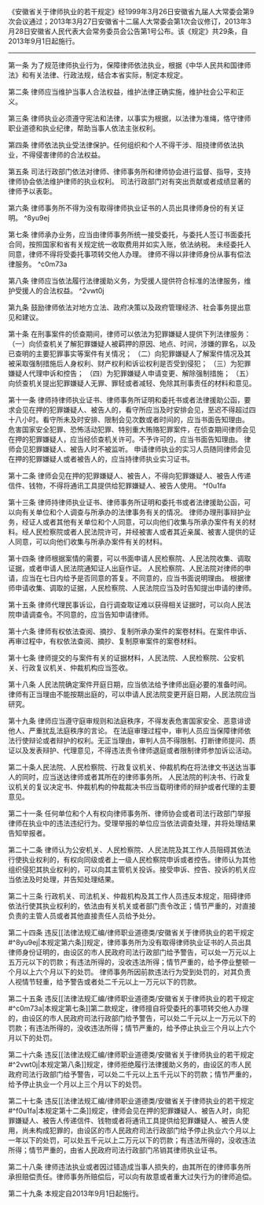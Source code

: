 《安徽省关于律师执业的若干规定》经1999年3月26日安徽省九届人大常委会第9次会议通过；2013年3月27日安徽省十二届人大常委会第1次会议修订，2013年3月28日安徽省人民代表大会常务委员会公告第1号公布。该《规定》共29条，自2013年9月1日起施行。
___
第一条 为了规范律师执业行为，保障律师依法执业，根据《中华人民共和国律师法》和有关法律、行政法规，结合本省实际，制定本规定。

第二条 律师应当维护当事人合法权益，维护法律正确实施，维护社会公平和正义。

第三条 律师执业必须遵守宪法和法律，以事实为根据，以法律为准绳，恪守律师职业道德和执业纪律，帮助当事人依法主张权利。

第四条 律师依法执业受法律保护。任何组织和个人不得干涉、阻挠律师依法执业，不得侵害律师的合法权益。

第五条 司法行政部门依法对律师、律师事务所和律师协会进行监督、指导，支持律师协会依法维护律师的执业权利。
司法行政部门对有突出贡献或者成绩显著的律师予以表彰。

第六条 律师事务所不得为没有取得律师执业证书的人员出具律师身份的有关证明。 ^8yu9ej

第七条 律师承办业务，应当由律师事务所统一接受委托，与委托人签订书面委托合同，按照国家和省有关规定统一收取费用并如实入账，依法纳税。
未经委托人同意，律师不得将受委托事项转交他人办理。
律师不得以非律师身份从事有偿法律服务。 ^c0m73a

第八条 律师应当依法履行法律援助义务，为受援人提供符合标准的法律服务，维护受援人的合法权益。 ^2vwt0j

第九条 鼓励律师依法对地方立法、政府决策以及政府管理经济、社会事务提出意见和建议。

第十条 在刑事案件的侦查期间，律师可以依法为犯罪嫌疑人提供下列法律服务：
（一）向侦查机关了解犯罪嫌疑人被羁押的原因、地点、时间，涉嫌的罪名，以及已查明的主要犯罪事实等案件有关情况；
（二）向犯罪嫌疑人了解案件情况及其被采取强制措施后人身权利、财产权利和诉讼权利是否受到侵犯；
（三）为犯罪嫌疑人代理申诉和控告；
（四）为犯罪嫌疑人申请变更、解除强制措施；
（五）向侦查机关提出犯罪嫌疑人无罪、罪轻或者减轻、免除其刑事责任的材料和意见。

第十一条 律师持律师执业证书、律师事务所证明和委托书或者法律援助公函，要求会见在押的犯罪嫌疑人、被告人的，看守所应当及时安排会见，至迟不得超过四十八小时。看守所未及时安排、限制会见次数或者时间的，应当书面告知理由。
危害国家安全犯罪、恐怖活动犯罪、特别重大贿赂犯罪案件，在侦查期间律师会见在押的犯罪嫌疑人，应当经侦查机关许可。不予许可的，应当书面告知理由。
律师会见犯罪嫌疑人、被告人时不被监听。
申请律师执业的实习人员随同律师会见在押的犯罪嫌疑人或者被告人的，应当持律师执业实习证书。

第十二条 律师会见在押的犯罪嫌疑人、被告人，不得向犯罪嫌疑人、被告人传递信件、钱物，不得将通讯工具提供给犯罪嫌疑人、被告人使用。 ^f0u1fa

第十三条 律师持律师执业证书、律师事务所证明和委托书或者法律援助公函，可以向有关单位和个人调查与所承办的法律事务有关的情况。
律师办理刑事辩护业务，经证人或者其他有关单位和个人同意，可以向他们收集与所承办案件有关的材料。经人民检察院或者人民法院许可，并经被害人或者其近亲属、被害人提供的证人同意，可以向他们收集与所承办案件有关的材料。

第十四条 律师根据案情的需要，可以书面申请人民检察院、人民法院收集、调取证据，或者申请人民法院通知证人出庭作证。
人民检察院、人民法院对律师的申请，应当在七日内给予是否同意的答复。不同意的，应当书面说明理由。
根据律师申请收集、调取的证据，人民检察院、人民法院应当及时告知提出申请的律师。

第十五条 律师代理民事诉讼，自行调查取证难以获得相关证据时，可以向人民法院申请调查令。不同意的，应当告知申请律师。

第十六条 律师有权依法查阅、摘抄、复制所承办案件的案卷材料。在案件申诉、再审过程中，有权依法查阅、摘抄、复制原审案件的案卷材料。

第十七条 律师提交的与案件有关的证据材料，人民法院、人民检察院、公安机关、行政复议机关、仲裁机构应当签收。

第十八条 人民法院确定案件开庭日期，应当依法给予律师出庭必要的准备时间。律师有正当理由不能按期出庭的，可以申请人民法院变更开庭日期，人民法院应当研究。

第十九条 律师应当遵守庭审规则和法庭秩序，不得发表危害国家安全、恶意诽谤他人、严重扰乱法庭秩序的言论。
在法庭审理过程中，审判人员应当保障律师依法行使辩论或者辩护的权利。无正当理由，审判人员不得限制、打断律师提问、质证以及发表辩护、代理意见，不得违法责令律师退庭或者限制律师参加诉讼活动。

第二十条人民法院、人民检察院、行政复议机关、仲裁机构在将法律文书送达当事人的同时，应当送达律师或者其所在的律师事务所。
人民法院的判决书、行政复议机关的复议决定书、仲裁机构的仲裁裁决书应当载明律师的辩护或者代理的主要意见。

第二十一条 任何单位和个人有权向律师事务所、律师协会或者司法行政部门举报律师在执业中的违法违纪行为。受理举报的单位应当依法调查处理，并将处理结果告知举报者。

第二十二条 律师认为公安机关、人民检察院、人民法院及其工作人员阻碍其依法行使执业权利的，有权向同级或者上一级人民检察院申诉或者控告。律师认为其他组织侵犯其执业权利的，可以向其主管机关投诉。接受申诉、控告、投诉的机关应当依法及时处理，并告知处理结果。

第二十三条 行政机关、司法机关、仲裁机构及其工作人员违反本规定，阻碍律师依法行使其执业权利的，依法由有关机关或者部门责令改正；情节严重的，对直接负责的主管人员或者其他直接责任人员给予处分。

第二十四条 违反[[法律法规汇编/律师职业道德类/安徽省关于律师执业的若干规定#^8yu9ej|本规定第六条]]规定，律师事务所为没有取得律师执业证书的人员出具律师身份证明的，由设区的市人民政府司法行政部门给予警告，可以处一万元以上五万元以下的罚款；有违法所得的，没收违法所得；情节严重的，给予停业整顿一个月以上六个月以下的处罚。
律师事务所因前款违法行为受到处罚的，对其负责人视情节轻重，给予警告或者处二千元以上一万元以下的罚款。

第二十五条 违反[[法律法规汇编/律师职业道德类/安徽省关于律师执业的若干规定#^c0m73a|本规定第七条]]第二款规定，律师擅自将受委托的事项转交他人办理的，由设区的市人民政府司法行政部门给予警告，可以处二千元以上一万元以下的罚款；有违法所得的，没收违法所得；情节严重的，给予停止执业三个月以上六个月以下的处罚。

第二十六条 违反[[法律法规汇编/律师职业道德类/安徽省关于律师执业的若干规定#^2vwt0j|本规定第八条]]规定，律师拒绝履行法律援助义务的，由设区的市人民政府司法行政部门给予警告，可以处二千元以上五千元以下的罚款；情节严重的，给予停止执业一个月以上三个月以下的处罚。

第二十七条 违反[[法律法规汇编/律师职业道德类/安徽省关于律师执业的若干规定#^f0u1fa|本规定第十二条]]规定，律师会见在押的犯罪嫌疑人、被告人时，向犯罪嫌疑人、被告人传递信件、钱物或者将通讯工具提供给犯罪嫌疑人、被告人使用，尚未构成犯罪的，由设区的市人民政府司法行政部门给予停止执业六个月以上一年以下的处罚，可以处五千元以上二万元以下的罚款；有违法所得的，没收违法所得；情节严重的，由省人民政府司法行政部门吊销其律师执业证书。

第二十八条 律师违法执业或者因过错造成当事人损失的，由其所在的律师事务所承担赔偿责任。律师事务所赔偿后，可以向有故意或者重大过失行为的律师追偿。

第二十九条 本规定自2013年9月1日起施行。